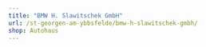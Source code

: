 ```yaml
---
title: "BMW H. Slawitschek GmbH"
url: /st-georgen-am-ybbsfelde/bmw-h-slawitschek-gmbh/
shop: Autohaus
---
```

